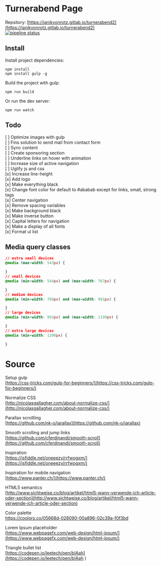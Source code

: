 # Turnerabend Page

Repsitory: [https://janikvonrotz.gitlab.io/turnerabend2](https://janikvonrotz.gitlab.io/turnerabend2)  
[![pipeline status](https://gitlab.com/janikvonrotz/turnerabend2/badges/master/pipeline.svg)](https://gitlab.com/janikvonrotz/turnerabend2/commits/master)

## Install

Install project dependencies:

    npm install
    npm install gulp -g

Build the project with gulp:

    npm run build

Or run the dev server:

    npm run watch

## Todo

[ ] Optimize images with gulp  
[ ] Fins solution to send mail from contact form  
[ ] Sync content  
[ ] Create sponsoring section  
[ ] Underline links on hover with animation  
[ ] Increase size of active navigation  
[ ] Uglify js and css  
[x] Increase line-height  
[x] Add logo  
[x] Make everything black  
[x] Change font color for default to #ababab except for links, small, strong tags  
[x] Center navigation  
[x] Remove spacing variables  
[x] Make background black  
[x] Make inverse button  
[x] Capital letters for navigation  
[x] Make a display of all fonts  
[x] Format ul list  

## Media query classes

```css
// extra small devices
@media (max-width: 543px) {

}
// small devices
@media (min-width: 544px) and (max-width: 767px) {

}
// medium devices
@media (min-width: 768px) and (max-width: 991px) {

}
// large devices
@media (min-width: 992px) and (max-width: 1199px) {

}
// extra large devices
@media (min-width: 1200px) {

}
```

# Source

Setup gulp  
[https://css-tricks.com/gulp-for-beginners/](https://css-tricks.com/gulp-for-beginners/)

Normalize CSS  
[http://nicolasgallagher.com/about-normalize-css/](http://nicolasgallagher.com/about-normalize-css/)

Parallax scrollling  
[https://github.com/nk-o/jarallax](https://github.com/nk-o/jarallax)

Smooth scrolling and jump links  
[https://github.com/cferdinandi/smooth-scroll](https://github.com/cferdinandi/smooth-scroll)

Inspiration  
[https://jsfiddle.net/oneeezy/rrfwogxm/](https://jsfiddle.net/oneeezy/rrfwogxm/)

Inspiration for mobile navigation  
[https://www.panter.ch/](https://www.panter.ch/)

HTML5 semantics  
[http://www.sichtweise.co/blog/artikel/html5-wann-verwende-ich-article-oder-section](http://www.sichtweise.co/blog/artikel/html5-wann-verwende-ich-article-oder-section)

Color palette  
[https://coolors.co/05668d-028090-00a896-02c39a-f0f3bd
](https://coolors.co/05668d-028090-00a896-02c39a-f0f3bd
)

Lorem Ipsum placeholder  
[https://www.webpagefx.com/web-design/html-ipsum/](https://www.webpagefx.com/web-design/html-ipsum/)

Triangle bullet list  
[https://codepen.io/leetech/pen/bIAah](https://codepen.io/leetech/pen/bIAah )